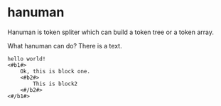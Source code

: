 hanuman
=================================== 
Hanuman is token spliter which can build a token tree or a token array.

What hanuman can do?
There is a text.
```
hello world!
<#b1#> 
    Ok, this is block one.
	<#b2#>
		This is block2
	<#/b2#>
<#/b1#>
```

